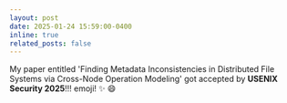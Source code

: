 ```yaml
---
layout: post
date: 2025-01-24 15:59:00-0400
inline: true
related_posts: false
---
```


My paper entitled 'Finding Metadata Inconsistencies in Distributed File Systems via Cross-Node Operation Modeling' got accepted by **USENIX Security 2025**!!! emoji! :sparkles: :smile:
